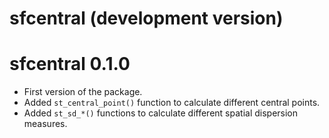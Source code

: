 # sfcentral (development version)

# sfcentral 0.1.0

* First version of the package.
* Added `st_central_point()` function to calculate different central points.
* Added `st_sd_*()` functions to calculate different spatial dispersion measures.

